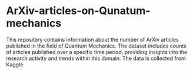 # ArXiv-articles-on-Qunatum-mechanics
This repository contains information about the number of ArXiv articles published in the field of Quantum Mechanics. The dataset includes counts of articles published over a specific time period, providing insights into the research activity and trends within this domain. The data is collected from Kaggle
